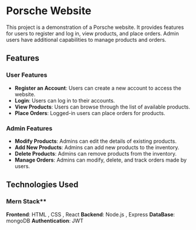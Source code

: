 # Porsche Website

This project is a demonstration of a Porsche website. It provides features for users to register and log in, view products, and place orders. Admin users have additional capabilities to manage products and orders.

## Features

### User Features
- **Register an Account**: Users can create a new account to access the website.
- **Login**: Users can log in to their accounts.
- **View Products**: Users can browse through the list of available products.
- **Place Orders**: Logged-in users can place orders for products.

### Admin Features
- **Modify Products**: Admins can edit the details of existing products.
- **Add New Products**: Admins can add new products to the inventory.
- **Delete Products**: Admins can remove products from the inventory.
- **Manage Orders**: Admins can modify, delete, and track orders made by users.

## Technologies Used
### Mern Stack**
**Frontend**: HTML , CSS , React
**Backend**: Node.js , Express
**DataBase**: mongoDB
**Authentication**: JWT

